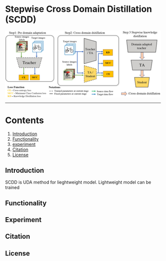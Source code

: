 # Stepwise Cross Domain Distillation (SCDD)

<div align="center">
    <img src=".github/SCDD.jpg", width="900">
</div>



----------------------------------------------------------------------------------------------------




# Contents
1. [Introduction](#introduction)
2. [Functionality](#functionality)
3. [experiment](#experiment)
4. [Citation](#citation)
5. [License](#license)

## Introduction

SCDD is UDA method for lieghtweight model. Lightweight model can be trained 

## Functionality

## Experiment
## Citation
## License




